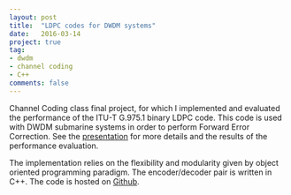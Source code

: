 ```yaml
---
layout: post
title:  "LDPC codes for DWDM systems"
date:   2016-03-14
project: true
tag:
- dwdm
- channel coding
- C++
comments: false
---
```


Channel Coding class final project, for which I implemented and evaluated the performance of the ITU-T G.975.1 binary LDPC code. This code is used with DWDM submarine systems in order to perform Forward Error Correction. See the <a href="/assets/pdf/channel.pdf">presentation</a> for more details and the results of the performance evaluation.

The implementation relies on the flexibility and modularity given by object oriented programming paradigm. The encoder/decoder pair is written in C++. The code is hosted on <a href="https://github.com/mychele/channelcoding1516/tree/master/final_project_DWDM" target="_blank">Github</a>.